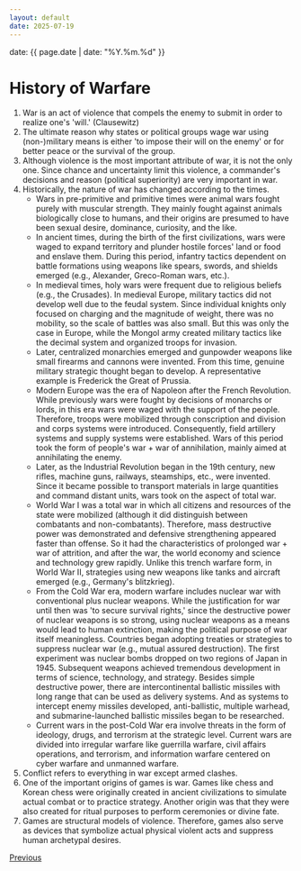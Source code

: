 ```yaml
---
layout: default
date: 2025-07-19
---
```


date: {{ page.date | date: "%Y.%m.%d" }}

# History of Warfare


1. War is an act of violence that compels the enemy to submit in order to realize one's 'will.' (Clausewitz)
2. The ultimate reason why states or political groups wage war using (non-)military means is either 'to impose their will on the enemy' or for better peace or the survival of the group.
3. Although violence is the most important attribute of war, it is not the only one. Since chance and uncertainty limit this violence, a commander's decisions and reason (political superiority) are very important in war.
4. Historically, the nature of war has changed according to the times.
   * Wars in pre-primitive and primitive times were animal wars fought purely with muscular strength. They mainly fought against animals biologically close to humans, and their origins are presumed to have been sexual desire, dominance, curiosity, and the like.
   * In ancient times, during the birth of the first civilizations, wars were waged to expand territory and plunder hostile forces' land or food and enslave them. During this period, infantry tactics dependent on battle formations using weapons like spears, swords, and shields emerged (e.g., Alexander, Greco-Roman wars, etc.).
   * In medieval times, holy wars were frequent due to religious beliefs (e.g., the Crusades). In medieval Europe, military tactics did not develop well due to the feudal system. Since individual knights only focused on charging and the magnitude of weight, there was no mobility, so the scale of battles was also small. But this was only the case in Europe, while the Mongol army created military tactics like the decimal system and organized troops for invasion.
   * Later, centralized monarchies emerged and gunpowder weapons like small firearms and cannons were invented. From this time, genuine military strategic thought began to develop. A representative example is Frederick the Great of Prussia.
   * Modern Europe was the era of Napoleon after the French Revolution. While previously wars were fought by decisions of monarchs or lords, in this era wars were waged with the support of the people. Therefore, troops were mobilized through conscription and division and corps systems were introduced. Consequently, field artillery systems and supply systems were established. Wars of this period took the form of people's war + war of annihilation, mainly aimed at annihilating the enemy.
   * Later, as the Industrial Revolution began in the 19th century, new rifles, machine guns, railways, steamships, etc., were invented. Since it became possible to transport materials in large quantities and command distant units, wars took on the aspect of total war.
   * World War I was a total war in which all citizens and resources of the state were mobilized (although it did distinguish between combatants and non-combatants). Therefore, mass destructive power was demonstrated and defensive strengthening appeared faster than offense. So it had the characteristics of prolonged war + war of attrition, and after the war, the world economy and science and technology grew rapidly. Unlike this trench warfare form, in World War II, strategies using new weapons like tanks and aircraft emerged (e.g., Germany's blitzkrieg).
   * From the Cold War era, modern warfare includes nuclear war with conventional plus nuclear weapons. While the justification for war until then was 'to secure survival rights,' since the destructive power of nuclear weapons is so strong, using nuclear weapons as a means would lead to human extinction, making the political purpose of war itself meaningless. Countries began adopting treaties or strategies to suppress nuclear war (e.g., mutual assured destruction). The first experiment was nuclear bombs dropped on two regions of Japan in 1945. Subsequent weapons achieved tremendous development in terms of science, technology, and strategy. Besides simple destructive power, there are intercontinental ballistic missiles with long range that can be used as delivery systems. And as systems to intercept enemy missiles developed, anti-ballistic, multiple warhead, and submarine-launched ballistic missiles began to be researched.
   * Current wars in the post-Cold War era involve threats in the form of ideology, drugs, and terrorism at the strategic level. Current wars are divided into irregular warfare like guerrilla warfare, civil affairs operations, and terrorism, and information warfare centered on cyber warfare and unmanned warfare.
5. Conflict refers to everything in war except armed clashes.
6. One of the important origins of games is war. Games like chess and Korean chess were originally created in ancient civilizations to simulate actual combat or to practice strategy. Another origin was that they were also created for ritual purposes to perform ceremonies or divine fate.
7. Games are structural models of violence. Therefore, games also serve as devices that symbolize actual physical violent acts and suppress human archetypal desires.


<div class="pagination">
  <a href="{{ '/P/E/E_content.html' | relative_url }}" class="prev-button">Previous</a>
</div>